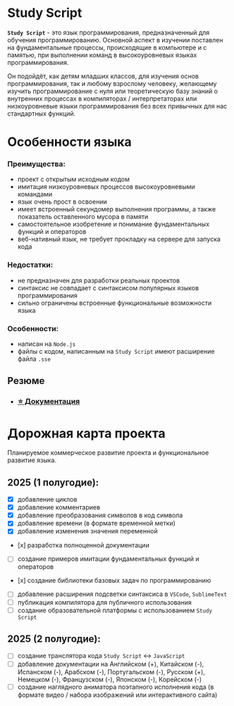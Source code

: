 # Study Script

**`Study Script`** - это язык программирования, предназначенный для обучения программированию. Основной аспект в изучении поставлен на фундаментальные процессы, происходящие в компьютере и с памятью, при выполнении команд в высокоуровневых языках программирования.

Он подойдёт, как детям младших классов, для изучения основ программирования, так и любому взрослому человеку, желающему изучить программирование с нуля или теоретическую базу знаний о внутренних процессах в компиляторах / интерпретаторах или низкоуровневые языки программирования без всех привычных для нас стандартных функций.

# Особенности языка

### Преимущества:
- проект с открытым исходным кодом
- имитация низкоуровневых процессов высокоуровневыми командами
- язык очень прост в освоении
- имеет встроенный секундомер выполнения программы, а также показатель оставленного мусора в памяти
- самостоятельное изобретение и понимание фундаментальных функций и операторов
- веб-нативный язык, не требует прокладку на сервере для запуска кода

### Недостатки:
- не предназначен для разработки реальных проектов
- синтаксис не совпадает с синтаксисом популярных языков программирования
- сильно ограничены встроенные функциональные возможности языка

### Особенности:
- написан на `Node.js`
- файлы с кодом, написанным на `Study Script` имеют расширение файла `.sse`

## Резюме

- ### [⭐ Документация](https://github.com/SenatorMorra/study-script/blob/main/documentation/ru-doc.md)

# Дорожная карта проекта

Планируемое коммерческое развитие проекта и функциональное развитие языка.

## 2025 (1 полугодие):

- [x]  добавление циклов
- [x]  добавление комментариев
- [x]  добавление преобразования символов в код символа
- [x]  добавление времени (в формате временной метки)
- [x]  добавление изменения значения переменной
- [х]  разработка полноценной документации
- [ ]  создание примеров имитации фундаментальных функций и операторов
- [х]  создание библиотеки базовых задач по программированию
- [ ]  добавление расширения подсветки синтаксиса в `VSCode`, `SublimeText`
- [ ]  публикация компилятора для публичного использования
- [ ]  создание образовательной платформы с использованием `Study Script`

## 2025 (2 полугодие):

- [ ] создание транслятора кода `Study Script` <-> `JavaScript`
- [ ] добавление документации на Английском (+), Китайском (-), Испанском (-), Арабском (-), Португальском (-), Русском (+), Немецком (-), Французском (-), Японском (-), Корейском (-)
- [ ] создание наглядного аниматора поэтапного исполнения кода (в формате видео / набора изображений или интерактивного сайта) 
